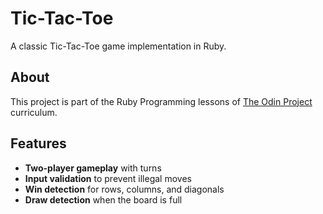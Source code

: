 # Tic-Tac-Toe

A classic Tic-Tac-Toe game implementation in Ruby.

## About

This project is part of the Ruby Programming lessons of [The Odin Project](https://www.theodinproject.com/lessons/ruby-tic-tac-toe) curriculum.

## Features

- **Two-player gameplay** with turns
- **Input validation** to prevent illegal moves
- **Win detection** for rows, columns, and diagonals
- **Draw detection** when the board is full
